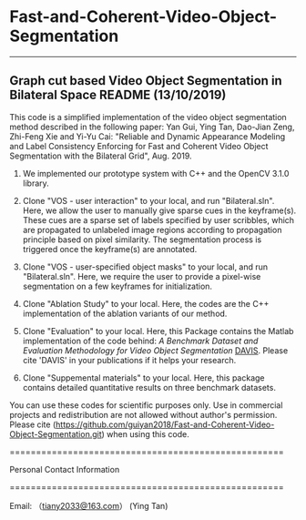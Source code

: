 # Fast-and-Coherent-Video-Object-Segmentation

-------------------------------------------------------------------------
Graph cut based Video Object Segmentation in Bilateral Space
README (13/10/2019)
-------------------------------------------------------------------------

This code is a simplified implementation of the video object segmentation method described in the following paper: 
Yan Gui, Ying Tan, Dao-Jian Zeng, Zhi-Feng Xie and Yi-Yu Cai: "Reliable and Dynamic Appearance Modeling and Label Consistency Enforcing for Fast and Coherent Video Object Segmentation with the Bilateral Grid", Aug. 2019.

1. We implemented our prototype system with  C++ and the OpenCV 3.1.0 library. 
   
2. Clone "VOS - user interaction" to your local, and run "Bilateral.sln". Here, we allow the user to manually give sparse cues in the keyframe(s). These cues are a sparse set of labels specified by user scribbles, which are propagated to unlabeled image regions according to propagation principle based on pixel similarity. The segmentation process is triggered once the keyframe(s) are annotated.

3. Clone "VOS - user-specified object masks" to your local, and run "Bilateral.sln". Here, we require the user to provide a pixel-wise segmentation on a few keyframes for initialization.

4. Clone "Ablation Study" to your local. Here, the codes are the C++ implementation of the ablation variants of our method.

5. Clone "Evaluation" to your local. Here, this Package contains the Matlab implementation of the code behind: 
*A Benchmark Dataset and Evaluation Methodology for Video Object Segmentation* 
[DAVIS](https://graphics.ethz.ch/~perazzif/davis/index.html). 
Please cite 'DAVIS' in your publications if it helps your research.

6. Clone "Suppemental materials" to your local. Here, this package contains detailed quantitative results on three benchmark datasets. 


You can use these codes for scientific purposes only. Use in commercial projects and redistribution are not allowed without author's permission. Please cite (https://github.com/guiyan2018/Fast-and-Coherent-Video-Object-Segmentation.git) when using this code. 

====================================================

Personal Contact Information

====================================================

Email:
	（tiany2033@163.com）		(Ying Tan)
